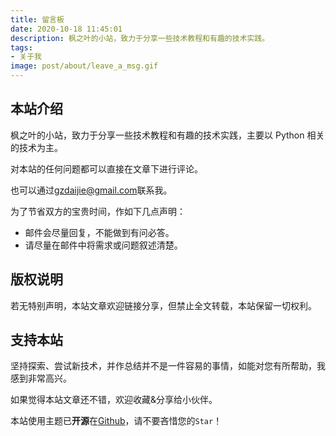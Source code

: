 ```yaml
---
title: 留言板
date: 2020-10-18 11:45:01
description: 枫之叶的小站，致力于分享一些技术教程和有趣的技术实践。
tags:
- 关于我
image: post/about/leave_a_msg.gif
---
```


## 本站介绍

枫之叶的小站，致力于分享一些技术教程和有趣的技术实践，主要以 Python 相关的技术为主。

对本站的任何问题都可以直接在文章下进行评论。

也可以通过[gzdaijie@gmail.com](mailto:枫之叶<gzdaijie@gmail.com>?subject=【来自】枫之叶的博客)联系我。

为了节省双方的宝贵时间，作如下几点声明：

- 邮件会尽量回复，不能做到有问必答。
- 请尽量在邮件中将需求或问题叙述清楚。

## 版权说明

若无特别声明，本站文章欢迎链接分享，但禁止全文转载，本站保留一切权利。

## 支持本站

坚持探索、尝试新技术，并作总结并不是一件容易的事情，如能对您有所帮助，我感到非常高兴。

如果觉得本站文章还不错，欢迎收藏&分享给小伙伴。

本站使用主题已**开源**在[Github](https://github.com/geektutu/hexo-theme-geektutu)，请不要吝惜您的`Star`！
